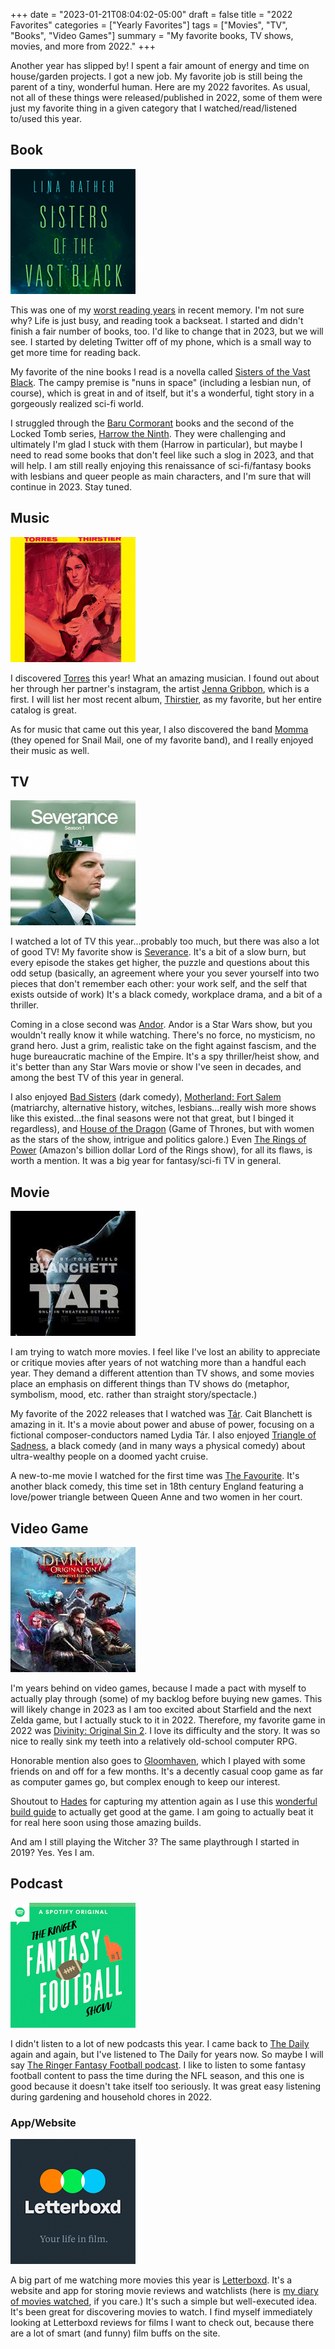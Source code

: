 +++
date = "2023-01-21T08:04:02-05:00"
draft = false
title = "2022 Favorites"
categories = ["Yearly Favorites"]
tags = ["Movies", "TV", "Books", "Video Games"]
summary = "My favorite books, TV shows, movies, and more from 2022."
+++

Another year has slipped by! I spent a fair amount of energy and time on house/garden projects. I got a new job. My favorite job is still being the parent of a tiny, wonderful human. Here are my 2022 favorites. As usual, not all of these things were released/published in 2022, some of them were just my favorite thing in a given category that I watched/read/listened to/used this year.

## Book

<div class="pull-left inline-image mod-left-aligned mod-top-aligned">
  <img class="img-responsive" alt="Cover of Sisters of the Vast Black" src="./sisters-of-the-vast-black.jpg">
</div>

This was one of my [worst reading years](https://www.goodreads.com/user/year_in_books/2022/1932853) in recent memory. I'm not sure why? Life is just busy, and reading took a backseat. I started and didn't finish a fair number of books, too. I'd like to change that in 2023, but we will see. I started by deleting Twitter off of my phone, which is a small way to get more time for reading back.

My favorite of the nine books I read is a novella called [Sisters of the Vast Black](https://www.goodreads.com/book/show/44581558-sisters-of-the-vast-black). The campy premise is "nuns in space" (including a lesbian nun, of course), which is great in and of itself, but it's a wonderful, tight story in a gorgeously realized sci-fi world.

I struggled through the [Baru Cormorant](https://www.goodreads.com/book/show/23444482-the-traitor-baru-cormorant) books and the second of the Locked Tomb series, [Harrow the Ninth](https://www.goodreads.com/book/show/39325105-harrow-the-ninth). They were challenging and ultimately I'm glad I stuck with them (Harrow in particular), but maybe I need to read some books that don't feel like such a slog in 2023, and that will help. I am still really enjoying this renaissance of sci-fi/fantasy books with lesbians and queer people as main characters, and I'm sure that will continue in 2023. Stay tuned.

## Music

<div class="pull-left inline-image mod-left-aligned mod-top-aligned">
  <img class="img-responsive" alt="Album art of Thirstier by Torres" src="./torres-thirstier.jpg">
</div>

I discovered [Torres](https://torrestorrestorres.bandcamp.com/) this year! What an amazing musician. I found out about her through her partner's instagram, the artist [Jenna Gribbon](https://www.instagram.com/jennagribbon/?hl=en), which is a first. I will list her most recent album, [Thirstier](https://torrestorrestorres.bandcamp.com/album/thirstier), as my favorite, but her entire catalog is great.

As for music that came out this year, I also discovered the band [Momma](https://mommaband.bandcamp.com/) (they opened for Snail Mail, one of my favorite band), and I really enjoyed their music as well.

## TV

<div class="pull-left inline-image mod-left-aligned mod-top-aligned">
  <img class="img-responsive" alt="Severance title artwork" src="./sevarance.jpg">
</div>

I watched a lot of TV this year...probably too much, but there was also a lot of good TV! My favorite show is [Severance](https://tv.apple.com/us/show/severance/umc.cmc.1srk2goyh2q2zdxcx605w8vtx). It's a bit of a slow burn, but every episode the stakes get higher, the puzzle and questions about this odd setup (basically, an agreement where your you sever yourself into two pieces that don't remember each other: your work self, and the self that exists outside of work) It's a black comedy, workplace drama, and a bit of a thriller.

Coming in a close second was [Andor](https://disneyplusoriginals.disney.com/show/andor). Andor is a Star Wars show, but you wouldn't really know it while watching. There's no force, no mysticism, no grand hero. Just a grim, realistic take on the fight against fascism, and the huge bureaucratic machine of the Empire. It's a spy thriller/heist show, and it's better than any Star Wars movie or show I've seen in decades, and among the best TV of this year in general.

I also enjoyed [Bad Sisters](https://tv.apple.com/us/show/bad-sisters/umc.cmc.14kr4vv65unannh7doqgvlh20) (dark comedy), [Motherland: Fort Salem](https://www.hulu.com/series/motherland-fort-salem-f4589e2a-215e-431f-a2f6-66000a06a05c) (matriarchy, alternative history, witches, lesbians...really wish more shows like this existed...the final seasons were not that great, but I binged it regardless), and [House of the Dragon](https://www.hbo.com/house-of-the-dragon) (Game of Thrones, but with women as the stars of the show, intrigue and politics galore.) Even [The Rings of Power](https://www.amazon.com/Lord-Rings-Power-Season/dp/B09QH98YG1) (Amazon's billion dollar Lord of the Rings show), for all its flaws, is worth a mention. It was a big year for fantasy/sci-fi TV in general.

## Movie

<div class="pull-left inline-image mod-left-aligned mod-top-aligned">
  <img class="img-responsive" alt="Tar movie cover" src="./tar.jpg">
</div>

I am trying to watch more movies. I feel like I've lost an ability to appreciate or critique movies after years of not watching more than a handful each year. They demand a different attention than TV shows, and some movies place an emphasis on different things than TV shows do (metaphor, symbolism, mood, etc. rather than straight story/spectacle.)

My favorite of the 2022 releases that I watched was [Tár](https://www.imdb.com/title/tt14444726/). Cait Blanchett is amazing in it. It's a movie about power and abuse of power, focusing on a fictional composer-conductors named Lydia Tár. I also enjoyed [Triangle of Sadness](https://www.imdb.com/title/tt7322224/), a black comedy (and in many ways a physical comedy) about ultra-wealthy people on a doomed yacht cruise.

A new-to-me movie I watched for the first time was [The Favourite](https://www.imdb.com/title/tt5083738/). It's another black comedy, this time set in 18th century England featuring a love/power triangle between Queen Anne and two women in her court.

## Video Game

<div class="pull-left inline-image mod-left-aligned mod-top-aligned">
  <img class="img-responsive" alt="Divinity: Original Sin 2 title art" src="./divinity-original-sin-2.jpg">
</div>

I'm years behind on video games, because I made a pact with myself to actually play through (some) of my backlog before buying new games. This will likely change in 2023 as I am too excited about Starfield and the next Zelda game, but I actually stuck to it in 2022. Therefore, my favorite game in 2022 was [Divinity: Original Sin 2](https://store.steampowered.com/app/435150/Divinity_Original_Sin_2__Definitive_Edition/). I love its difficulty and the story. It was so nice to really sink my teeth into a relatively old-school computer RPG.

Honorable mention also goes to [Gloomhaven](https://store.steampowered.com/app/780290/Gloomhaven/), which I played with some friends on and off for a few months. It's a decently casual coop game as far as computer games go, but complex enough to keep our interest.

Shoutout to [Hades](https://store.steampowered.com/app/1145360/Hades/) for capturing my attention again as I use this [wonderful build guide](https://www.leereamsnyder.com/blog/hades-build-guide) to actually get good at the game. I am going to actually beat it for real here soon using those amazing builds.

And am I still playing the Witcher 3? The same playthrough I started in 2019? Yes. Yes I am.

## Podcast

<div class="pull-left inline-image mod-left-aligned mod-top-aligned">
  <img class="img-responsive" alt="The Ringer Fantasy Football title art" src="./the-ringer-fantasy-football-podcast.jpg">
</div>

I didn't listen to a lot of new podcasts this year. I came back to [The Daily](https://www.nytimes.com/column/the-daily) again and again, but I've listened to The Daily for years now. So maybe I will say [The Ringer Fantasy Football podcast](https://fantasyfootball.theringer.com/podcast). I like to listen to some fantasy football content to pass the time during the NFL season, and this one is good because it doesn't take itself too seriously. It was great easy listening during gardening and household chores in 2022.

### App/Website

<div class="pull-left inline-image mod-left-aligned mod-top-aligned">
  <img class="img-responsive" alt="Letterboxd app logo" src="./letterboxd.jpg">
</div>

A big part of me watching more movies this year is [Letterboxd](https://letterboxd.com/). It's a website and app for storing movie reviews and watchlists (here is [my diary of movies watched](https://letterboxd.com/hannaliebl/films/diary/), if you care.) It's such a simple but well-executed idea. It's been great for discovering movies to watch. I find myself immediately looking at Letterboxd reviews for films I want to check out, because there are a lot of smart (and funny) film buffs on the site.

